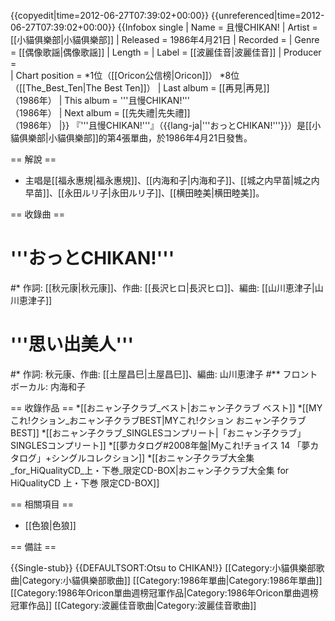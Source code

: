 {{copyedit|time=2012-06-27T07:39:02+00:00}}
{{unreferenced|time=2012-06-27T07:39:02+00:00}}
{{Infobox single
| Name        = 且慢CHIKAN!
| Artist      = [[小貓俱樂部|小貓俱樂部]] 
| Released    = 1986年4月21日 
| Recorded    = 
| Genre       = [[偶像歌謡|偶像歌謡]] 
| Length      = 
| Label       = [[波麗佳音|波麗佳音]] 
| Producer    =  
| Chart position = *1位（[[Oricon公信榜|Oricon]]）
*8位（[[The_Best_Ten|The Best Ten]]）
| Last album  = [[再見|再見]]<br />（1986年）
| This album  = '''且慢CHIKAN!'''<br />（1986年）
| Next album  = [[先失禮|先失禮]]<br />（1986年）
|}}
『'''且慢CHIKAN!'''』（{{lang-ja|'''おっとCHIKAN!'''}}）是[[小貓俱樂部|小貓俱樂部]]的第4張單曲，於1986年4月21日發售。

== 解說 ==
* 主唱是[[福永惠規|福永惠規]]、[[内海和子|内海和子]]、[[城之内早苗|城之内早苗]]、[[永田ルリ子|永田ルリ子]]、[[横田睦美|横田睦美]]。

== 收錄曲 ==
# '''おっとCHIKAN!'''
#* 作詞: [[秋元康|秋元康]]、作曲: [[長沢ヒロ|長沢ヒロ]]、編曲: [[山川恵津子|山川恵津子]]
# '''思い出美人'''
#* 作詞: 秋元康、作曲: [[土屋昌巳|土屋昌巳]]、編曲: 山川恵津子
#** フロントボーカル: 内海和子

== 收錄作品 ==
*[[おニャン子クラブ_ベスト|おニャン子クラブ ベスト]]
*[[MYこれ!クション_おニャン子クラブBEST|MYこれ!クション おニャン子クラブBEST]]
*[[おニャン子クラブ_SINGLESコンプリート|「おニャン子クラブ」SINGLESコンプリート]]
*[[夢カタログ#2008年盤|Myこれ!チョイス 14 「夢カタログ」+シングルコレクション]]
*[[おニャン子クラブ大全集_for_HiQualityCD_上・下巻_限定CD-BOX|おニャン子クラブ大全集 for HiQualityCD 上・下巻 限定CD-BOX]]

== 相關項目 ==
* [[色狼|色狼]]

== 備註 ==
<references />

{{Single-stub}}
{{DEFAULTSORT:Otsu to CHIKAN!}}
[[Category:小貓俱樂部歌曲|Category:小貓俱樂部歌曲]]
[[Category:1986年單曲|Category:1986年單曲]]
[[Category:1986年Oricon單曲週榜冠軍作品|Category:1986年Oricon單曲週榜冠軍作品]]
[[Category:波麗佳音歌曲|Category:波麗佳音歌曲]]